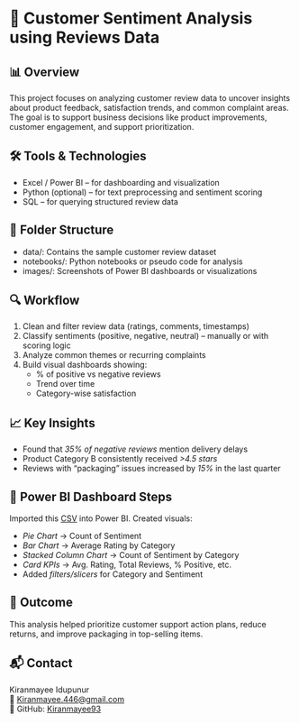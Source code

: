 # 🧠 Customer Sentiment Analysis using Reviews Data

## 📊 Overview
This project focuses on analyzing customer review data to uncover insights about product feedback, satisfaction trends, and common complaint areas. The goal is to support business decisions like product improvements, customer engagement, and support prioritization.

## 🛠 Tools & Technologies
- Excel / Power BI – for dashboarding and visualization  
- Python (optional) – for text preprocessing and sentiment scoring  
- SQL – for querying structured review data  

## 📂 Folder Structure
- data/: Contains the sample customer review dataset  
- notebooks/: Python notebooks or pseudo code for analysis  
- images/: Screenshots of Power BI dashboards or visualizations  

## 🔍 Workflow
1. Clean and filter review data (ratings, comments, timestamps)  
2. Classify sentiments (positive, negative, neutral) – manually or with scoring logic  
3. Analyze common themes or recurring complaints  
4. Build visual dashboards showing:
   - % of positive vs negative reviews
   - Trend over time
   - Category-wise satisfaction  

## 📈 Key Insights
- Found that *35% of negative reviews* mention delivery delays  
- Product Category B consistently received *>4.5 stars*  
- Reviews with “packaging” issues increased by *15%* in the last quarter  

## 📸 Power BI Dashboard Steps
Imported this [CSV](../data/customer_reviews_sample.csv) into Power BI. Created visuals:
- *Pie Chart* → Count of Sentiment  
- *Bar Chart* → Average Rating by Category  
- *Stacked Column Chart* → Count of Sentiment by Category  
- *Card KPIs* → Avg. Rating, Total Reviews, % Positive, etc.  
- Added *filters/slicers* for Category and Sentiment  

## 🚀 Outcome
This analysis helped prioritize customer support action plans, reduce returns, and improve packaging in top-selling items.

## 📬 Contact
Kiranmayee Idupunur  
📧 Kiranmayee.446@gmail.com  
🔗 GitHub: [Kiranmayee93](https://github.com/Kiranmaye93)
